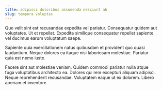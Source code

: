 ```yaml
---
title: adipisci doloribus assumenda nesciunt ab
slug: tempora voluptas
---
```


Quo velit sint est recusandae expedita vel pariatur. Consequatur quidem aut voluptates. Ut et repellat. Expedita similique consequatur repellat sapiente vel ducimus earum voluptatum saepe.

Sapiente quia exercitationem natus quibusdam et provident quo quasi laudantium. Neque dolores ea itaque nisi laboriosam molestiae. Pariatur quia est nemo iusto.

Facere sint aut molestiae veniam. Quidem commodi pariatur nulla atque fuga voluptatibus architecto ea. Dolores qui rem excepturi aliquam adipisci. Neque reprehenderit recusandae. Voluptatem eaque ut ex dolorem. Libero aperiam et inventore.
